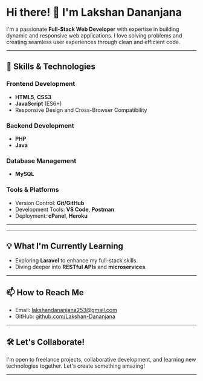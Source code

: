 # Hi there! 👋 I'm Lakshan Dananjana

I'm a passionate **Full-Stack Web Developer** with expertise in building dynamic and responsive web applications. I love solving problems and creating seamless user experiences through clean and efficient code.

---

## 🚀 Skills & Technologies

### Frontend Development
- **HTML5**, **CSS3** 
- **JavaScript** (ES6+)
- Responsive Design and Cross-Browser Compatibility

### Backend Development
- **PHP**
- **Java**

### Database Management
- **MySQL**

### Tools & Platforms
- Version Control: **Git/GitHub**
- Development Tools: **VS Code**, **Postman**
- Deployment: **cPanel**, **Heroku**

---

---

## 💡 What I'm Currently Learning
- Exploring **Laravel** to enhance my full-stack skills.
- Diving deeper into **RESTful APIs** and **microservices**.

---

## 📫 How to Reach Me
- Email: [lakshandananjana253@gmail.com](#)
- GitHub: [github.com/Lakshan-Dananjana](#)

---

## 🛠️ Let's Collaborate!
I'm open to freelance projects, collaborative development, and learning new technologies together. Let's create something amazing!

---
